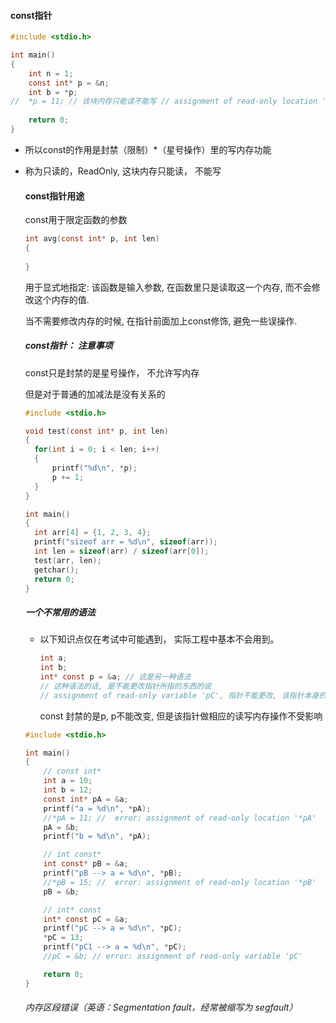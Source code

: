 #### const指针

```c
#include <stdio.h>

int main()
{
	int n = 1;
	const int* p = &n;
	int b = *p;
//	*p = 11; // 该块内存只能读不能写 // assignment of read-only location '*pA' 
	
	return 0;
}
```

- 所以const的作用是封禁（限制）*（星号操作）里的写内存功能

- 称为只读的，ReadOnly,  这块内存只能读， 不能写

  

  

  #### const指针用途

  const用于限定函数的参数

  ```c
  int avg(const int* p, int len)
  {
      
  }
  ```

  用于显式地指定: 该函数是输入参数, 在函数里只是读取这一个内存, 而不会修改这个内存的值.

  

  当不需要修改内存的时候, 在指针前面加上const修饰, 避免一些误操作.

  

  

  ##### const指针： 注意事项

  const只是封禁的是星号操作， 不允许写内存

  但是对于普通的加减法是没有关系的

  ```c
  #include <stdio.h>
  
  void test(const int* p, int len)
  {
  	for(int i = 0; i < len; i++)
  	{
  		printf("%d\n", *p);
  		p += 1;
  	}
  }
  
  int main()
  {
  	int arr[4] = {1, 2, 3, 4};
  	printf("sizeof arr = %d\n", sizeof(arr));
  	int len = sizeof(arr) / sizeof(arr[0]);
  	test(arr, len);
  	getchar();
  	return 0;
  }
  
  ```

  

  

  ##### 一个不常用的语法

  - 以下知识点仅在考试中可能遇到， 实际工程中基本不会用到。
  
    ```c
    int a;
    int b;
    int* const p = &a; // 这是另一种语法 
    // 这种语法的话, 是不能更改指针所指的东西的说
    // assignment of read-only variable 'pC', 指针不能更改, 该指针本身的读写操作不受影响
    
    
    ```
    
    const 封禁的是p, p不能改变, 但是该指针做相应的读写内存操作不受影响
  
  
  
  ```c
  #include <stdio.h>
  
  int main()
  {
      // const int*
      int a = 10;
      int b = 12;
      const int* pA = &a;
      printf("a = %d\n", *pA);
      //*pA = 11; //  error: assignment of read-only location '*pA'
      pA = &b;
      printf("b = %d\n", *pA);
  
      // int const*
      int const* pB = &a;
      printf("pB --> a = %d\n", *pB);
      //*pB = 15; //  error: assignment of read-only location '*pB'
      pB = &b;
  
      // int* const
      int* const pC = &a;
      printf("pC --> a = %d\n", *pC);
      *pC = 13;
      printf("pC1 --> a = %d\n", *pC);
      //pC = &b; // error: assignment of read-only variable 'pC'
  
      return 0;
  }
  ```
  
  
  
  ###### 内存区段错误（英语：Segmentation fault，经常被缩写为 segfault）
  
  

